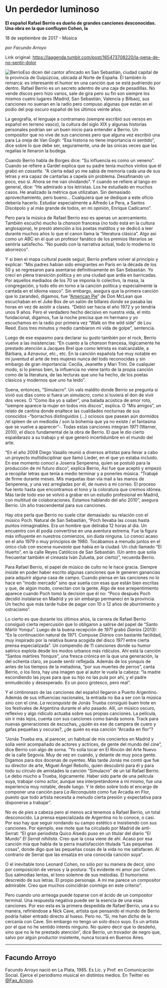 # Un perdedor luminoso

**El
español Rafael Berrio es dueño de grandes canciones desconocidas. Una obra en la que confluyen Cohen, la**

18 de septiembre de 2017 - Música

_por Facundo Arroyo_

Link original: https://laagenda.tumblr.com/post/165473708220/la-pena-de-no-sentir-dolor

![Berrio](https://64.media.tumblr.com/59ff222113e2a25b2238c61044752827/tumblr_inline_pjzp2fWRwW1t6q87u_500.png)Eso
dicen del cantor afincado en San Sebastián, ciudad capital de la
provincia de Guipúzcoa, ubicada al Norte de España. Él también lo
remarca: es interesante el humor en una canción que se está
pudriendo por dentro. Rafael Berrio es un secreto adentro de una caja
de pesadillas. No vende discos pero hizo varios, sale de gira pero su
fin son siempre los mismos cuatro lugares (Madrid, San Sebastián,
Valencia y Bilbao), sus canciones no suenan en la radio pero compuso
algunas que están en el podio del pop oscuro español de los últimos
veinte años. 


La
geografía, el lenguaje a contramano (siempre escribió sus versos en
español en terreno vasco), la cultura del siglo XIX y algunas
historias personales podrían ser un buen inicio para entender a
Berrio. Un compositor que no vive de sus canciones pero que alguna
vez escribió una para La oreja de Van Gogh: “Esa historia no tiene
importancia ni sentido”, dice sobre lo que debe ser, seguramente,
una de las únicas veces que las regalías le llenaron la bodega.

Cuando
Berrio habla de Borges dice: “Su influencia es como un veneno”.
Cuando se refiere a Gardel explica que su padre tenía muchos vinilos
que él grabó en *cassette*.
“A cierta edad yo me sabía de memoria cada una de sus letras y era
capaz de cantarlas a capela sin problema. Desafinando un poco, eso
sí. Ahora se me van olvidando”. Y cuando se refiere al tango en
general, dice: “He admirado a los letristas. Los he estudiado en
muchos casos. He analizado la métrica que utilizaban. Sin demasiado
aprovechamiento, pero bueno…  Cualquiera que se dedique a este
oficio debería hacerlo. Estudiar especialmente a Alfredo Le Pera, a
Santos Discépolo y al más grande de todos, en mi opinión, Enrique
Cadícamo”.

Pero
para la música de Rafael Berrio eso es apenas un acercamiento.
También escuchó mucho la *chanson*
francesa (no todo está en la cultura anglosajona), le prestó
atención a los poetas malditos y se dedicó a leer durante muchos
años lo que el canon llama la “literatura clásica”. Algo así
como un ABC en el que un profesor fanático de los premios literarios
se sentiría satisfecho. “No puedo con la narrativa actual, todo lo
moderno lo aborrezco”.

Y
si bien el mapa cultural puede seguir, Berrio prefiere volver al
principio y explicar: “Mis padres habían sido emigrantes en París
en la década de los 50 y se regresaron para asentarse
definitivamente en San Sebastián. Yo crecí en plena transición
política y en una ciudad que ardía en barricadas. Por aquellos
mediados de los 70 se imponía lo colectivo, la masa, la
congregación, y todo ello en torno a la canción política y
especialmente la cantada en el idioma vasco”. Sin embargo, asegura
que la primera canción que lo zarandeó, digamos, fue “[American
Pie](https://www.youtube.com/watch?v=uAsV5-Hv-7U)” de Don McLean que escuchaban en el Juke Box de un salón de
billares donde se pasaba las horas en vez de asistir a clases. “Debió
ser hacia el año 1972 y yo tendría unos 9 años. Pero el verdadero
hecho decisivo en nuestra vida, el mito fundacional, digamos, fue la
noche precisa que mi hermano y yo escuchamos en la radio por  primera
vez “Walk on the wild side” de Lou Reed. Esos tres minutos y
medio cambiaron mi vida de golpe”, sentencia.

Luego
de ese espasmo para declarar su gusto también por el rock, Berrio
vuelve a las insistencias: “En cuanto a la *chanson*
francesa, lógicamente he prestado atención a Jacques Brel que como
letrista es inalcanzable, a Bárbara, a Aznavour, etc., etc. En la
canción española fue muy notable en mi juventud el arte de tres
mujeres nunca del todo reconocidas y sin embargo de gran importancia:
Cecilia, Jeanette y Mari Trini. De cualquier modo, si lo pienso bien,
la influencia no viene tanto de la propia canción como de la
literatura, de las lecturas que uno ha hecho, de los poetas clásicos
y modernos que uno ha leído”.

Suena,
entonces, “Simulacro”. Un vals maldito donde Berrio se pregunta
si vivió sus días como si fuera un simulacro, como si tuviera el
don de vivir dos veces. O “Como iba yo a saber”, una balada
acústica de amor roto, “siempre aparece la mujer en todos mis
discos”, explica. O “Mis amigos”, un relato de cantina donde
enaltece las cualidades nocturnas de sus conocidos -“borrachos
distinguidos (…) ociosos que pasean aún dormidos /el spleen de un
mediodía / son la bohemia que ya no existe / el fantasma que se
vuelve a aparecer”-. Todas estas canciones integran *1971*
(Warner, 2010), el disco fundamental de la obra de Berrio. El que le
dio cierto espaldarazo a su trabajo y el que generó incertidumbre en
el mundo del arte. 


“En
el año 2008 Diego Vasallo reunió a diversos artistas para llevar a
cabo un proyecto multidisciplinar que llamó Lieder, en el que yo
estaba incluido. En ese momento conocí a Joserra Senperena, quien se
postuló para la producción de mi futuro disco”, explica Berrio,
Así fue que aceptó y empezó a recopilar letras que tenía a medio
terminar y a ponerles música. “Trabajé de firme durante meses.
Mis maquetas iban vía mail a las manos de Senperena, y una vez
arregladas por él, de nuevo a mi correo. El proceso fue lento hasta
que encontramos el tono y la coloratura que creímos idónea. Más
tarde todo eso se volvió a grabar en un estudio profesional en
Madrid, con multitud de colaboraciones. Estamos hablando del año
2010”, asegura Berrio. Un año trascendental para sus canciones.

Hay
otra perla que Berrio no suele citar demasiado: su relación con el
músico Poch. Natural de San Sebastián, “Poch llevaba las cosas
hasta puntos inimaginables. Era un hombre que deliraba 12 horas al
día. Un encuentro con él podía convertirse en una aventura
extrema. Fue la figura más influyente en nuestros comienzos, sin
duda ninguna. Lo conocí acaso en el año 1979 o muy principios de
1980. Tocábamos a menudo juntos en el único club con escena
*nuevaola*
que había en la ciudad. Un club llamado “El Huerto”, en la calle
Reyes Católicos de San Sebastián. (Un antro que solía frecuentar
también el cineasta Iván Zulueta, por cierto)”, recuerda Berrio.

Para
Rafael Berrio, el papel de músico de culto no le hace gracia.
Siempre insiste en poder haber escrito algunas canciones que le
generen ganancias para adquirir alguna casa de campo. Cuando piensa
en las canciones no lo hace en “modo mercado” sino que sueña con
esas que están bien escritas y que, de algún modo, conectan con la
gente. Algo de ese arrepentimiento aparece cuando Poch tomó la
decisión que él no: “Poco después Poch decidió instalarse en
Madrid y yo sin embargo permanecí en la provincia. Un hecho que más
tarde hube de pagar con 10 o 12 años de aburrimiento y ostracismo”.



Lo
cierto es que durante los últimos años, la carrera de Rafael Berrio
consiguió cierta repercusión que lo obligaron a salirse del papel
de “Santo Mártir Yonqui”. Luego de la buena recepción de *1971*
grabó *Diarios*
(2013): “Es la continuación natural de 1971. Compuse *Diarios*
con bastante facilidad, muy inspirado por la relativa buena acogida
del disco *1971*
entre cierta prensa especializada”. Un compendio de 11 canciones
donde su humor satírico explota desde los modos urbanos más
ridículos. Ahí está la canción “Santos mártires Yonquis”,
una fresca crónica en la que una generación, la del ochenta claro,
se puede sentir reflejada. Además de los yonquis de antes de los
tiempos de la metadona, “por sus muertes de perros”, canta
Berrio, o los llora, hay una imagen que al autor le vuela la cabeza:
“la madre escondiendo las joyas para que su hijo no las pula por
ahí, y el padre enmudecido y desesperado. Es un poco grotesco, pero
real”. 


Y
el cimbronazo de las canciones del español llegaron a Puerto
Argentino. Además de sus influencias nacionales, la entrada no iba a
ser con la música sino con el cine. *La
reconquista*
de Jonás Trueba consiguió buen trote en los festivales de Argentina
durante el año pasado. Allí, un músico oscuro, reflexivo y algo
ridículo actuaba sobre sus propias canciones. La película, sin ir
más lejos, cuenta con sus canciones como banda sonora. Track para
nuevas generaciones de escuchas, ¿quién es ese de campera de cuero
y gafas pequeñas y oscuras?, ¿de quién es esa canción “Arcadia
en flor”?

“Jonás
Trueba era, al parecer, un habitual de mis conciertos en Madrid y
solía venir acompañado de actores y actrices, de gente del mundo
del cine”, dice Berrio con algo de sorna. “Yo solía tocar en El
Rincón del Arte Nuevo de la calle Segovia. Muy de vez en cuando, y
delante de muy poca gente. Digamos para dos docenas de oyentes.  Más
tarde Jonás me contó que fue su director de arte, Miguel Ángel
Rebollo, quien descubrió para él y para todo su círculo de
amistades la canción “Simulacro” de un tal Rafael Berrio. Le
debo mucho a Trueba, lógicamente. Haber sido parte de una película
suya, trabajar como actor, aunque sea interpretándome a mí mismo,
fue una experiencia muy notable, desde luego. Y le debo sobre todo el
encargo de componer una canción para *La
Reconquista*
como fue Arcadia en Flor, puesto que todo artista necesita a menudo
cierta presión y expectativa para disponerse a trabajar”.

No
es de pies a cabeza pero al menos acá tenemos a Rafael Berrio, un
total desconocido. La prensa especializada de Argentina no lo conoce,
o casi. Por eso hay que seguir rondando su campo estético e
insistiendo con sus canciones. Por ejemplo, ese mote que ha circulado
por Madrid de anti-Serrat: “El gran periodista Quico Alsedo puso en
un titular del diario “El Mundo” *El
Serrat nihilista*.
Creo que la cosa viene de ahí. Acaso por esa canción mía que habla
de la perra insatisfacción titulada “Las pequeñas cosas”, donde
digo que las pequeñas cosas de la vida no me satisfacen. Al
contrario de Serrat que las ensalza en una conocida canción suya”.

O
el inevitable tono Leonard Cohen, no sólo por su manera de decir,
sino por composición de versos y la postura: “Es evidente mi amor
por Cohen. Sus salmodias lentas, el tono solemne de sus melodías. El
humorismo descreído de sus letras. El propio personaje. A mí me
parece un compositor admirable. Creo que muchos coincidirán conmigo
en este criterio”.

Pero
cuando uno arriesga puede toparse con el ácido de un compositor
terminal. Una respuesta negativa puede ser la esencia de una esas
canciones. Por eso esta es la primera despedida de Rafael Berrio, una
a su manera, refiriéndose a Nick Cave, artista que pensando el mundo
de Berrio podría haber entrado directo al hueso. Pero no. “Sí, me
han dicho de la cercanía con Cave. Sin embargo no tengo un solo
disco suyo. Es un artista por el que no he sentido interés ninguno.
No quiero decir que lo desdeño, sino que no le he prestado
atención”, dice Berrio, un trovador de negro que, salvo por algún
productor insistente, nunca tocará en Buenos Aires.   


  


---

 Facundo Arroyo
---------------

Facundo Arroyo nació en La Plata, 1985. Es Lic. y Prof. en Comunicación Social. Ejerce el periodismo musical en distintos medios. En Twitter es [@Faq\_Arroyo](https://twitter.com/Faq_Arroyo?lang=es).


